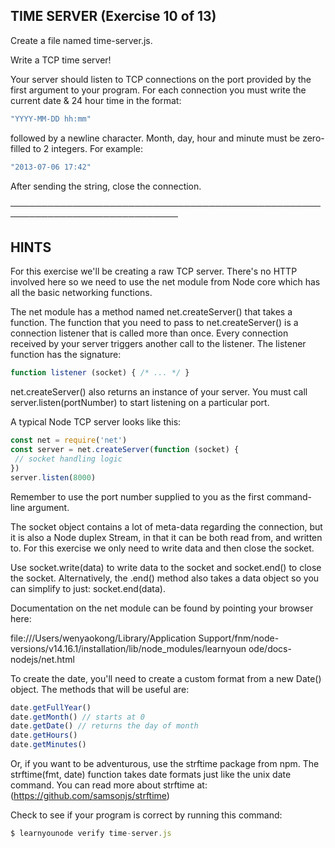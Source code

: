 
## TIME SERVER (Exercise 10 of 13)

Create a file named time-server.js.

Write a TCP time server!

Your server should listen to TCP connections on the port provided by the
first argument to your program. For each connection you must write the
current date & 24 hour time in the format:

```js
"YYYY-MM-DD hh:mm"
```

followed by a newline character. Month, day, hour and minute must be
zero-filled to 2 integers. For example:

```js
"2013-07-06 17:42"
```

After sending the string, close the connection.

─────────────────────────────────────────────────────────────────────────────

## HINTS

For this exercise we'll be creating a raw TCP server. There's no HTTP
involved here so we need to use the net module from Node core which has
all the basic networking functions.

The net module has a method named net.createServer() that takes a
function. The function that you need to pass to net.createServer() is a
connection listener that is called more than once. Every connection
received by your server triggers another call to the listener. The
listener function has the signature:

```js
function listener (socket) { /* ... */ }
```

net.createServer() also returns an instance of your server. You must call
server.listen(portNumber) to start listening on a particular port.

A typical Node TCP server looks like this:

```js
const net = require('net')
const server = net.createServer(function (socket) {
 // socket handling logic
})
server.listen(8000)
```

Remember to use the port number supplied to you as the first command-line
argument.

The socket object contains a lot of meta-data regarding the connection,
but it is also a Node duplex Stream, in that it can be both read from, and
written to. For this exercise we only need to write data and then close
the socket.

Use socket.write(data) to write data to the socket and socket.end() to
close the socket. Alternatively, the .end() method also takes a data
object so you can simplify to just: socket.end(data).

Documentation on the net module can be found by pointing your browser
here:

file:///Users/wenyaokong/Library/Application
Support/fnm/node-versions/v14.16.1/installation/lib/node_modules/learnyoun
ode/docs-nodejs/net.html

To create the date, you'll need to create a custom format from a new
Date() object. The methods that will be useful are:

```js
date.getFullYear()
date.getMonth() // starts at 0
date.getDate() // returns the day of month
date.getHours()
date.getMinutes()
```

Or, if you want to be adventurous, use the strftime package from npm. The
strftime(fmt, date) function takes date formats just like the unix date
command. You can read more about strftime at:
(https://github.com/samsonjs/strftime)

Check to see if your program is correct by running this command:

```js
$ learnyounode verify time-server.js
```
